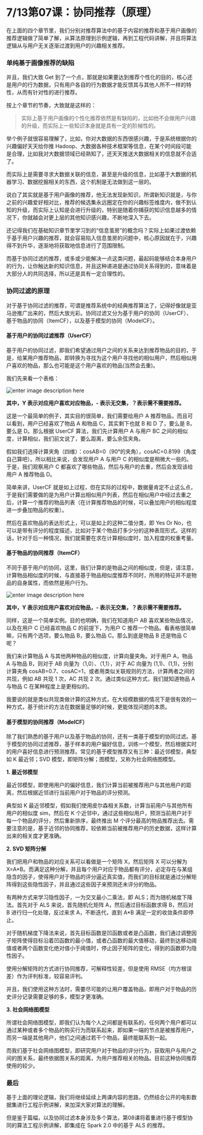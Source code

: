 # 7/13第07课：协同推荐（原理）

在上面的四个章节里，我们分别对推荐算法中的基于内容的推荐和基于用户画像的推荐逻辑做了简单了解，从算法原理到示例逻辑，再到工程代码讲解，并且将算法逻辑从与用户无关逐渐过渡到用户的兴趣相关推荐。

### 单纯基于画像推荐的缺陷

并且，我们大致 Get 到了一个点，那就是如果要达到推荐个性化的目的，核心还是用户的行为数据，只有用户各自的行为数据才能反馈其与其他人所不一样的特性，从而有针对性的进行推荐。

按上个章节的节奏，大致就是这样的：

> 实际上基于用户画像的个性化推荐依然是有缺陷的，比如他不会做用户兴趣的升级，而实际上一些知识本身就是具有一定的阶梯性的。

举个例子就很容易理解了，比如，你对大数据的东西很感兴趣，于是系统根据你的兴趣偏好天天给你推 Hadoop、大数据各种技术框架等信息，在某个时间段可能是合理，比如我对大数据领域已经熟知了，还天天推送大数据相关的信息就不合适了。

而实际上是需要寻求大数据关联的信息，甚至是升级的信息，比如基于大数据的机器学习、数据挖掘相关的东西，这个机制是无法做到这一层的。

说白了其实就是基于用户画像的推荐，他无法发现新知识，所谓新知识就是，与你之前的兴趣爱好相对比，推荐的候选集永远圈定在你的兴趣标签维度内，做不到认知的升级，而实际上认知是会进行升级的，特别是随着你捕获的知识信息越多的情况下，你就越会对更上层的其他知识感兴趣，不断地深入下去。

还记得我们在基础知识章节里学习到的“信息茧房”的概念吗？实际上如果过渡依赖于基于用户兴趣的推荐，就会容易陷入信息茧房的问题中，核心原因就在于，兴趣得不到升华，逐渐地将获取地信息进行了范围限制。

而基于协同过滤的推荐，或多或少能解决一点这类问题，最起码能够结合本身用户的行为，让你触达新的知识信息，并且这种递进是通过协同关系得到的，意味着是大部分人的共同选择，所以还是具有一定合理性的。

### 协同过滤的原理

对于基于协同过滤的推荐，可谓是推荐系统中的经典推荐算法了，记得好像就是亚马逊推广出来的，然后大放光彩。协同过滤又分为基于用户的协同（UserCF）、基于物品的协同（ItemCF），以及基于模型的协同（ModelCF）。

#### 基于用户的协同过滤推荐（UserCF）

基于用户的协同过滤，即我们希望通过用户之间的关系来达到推荐物品的目的，于是，给某用户推荐物品，即转换为寻找为这个用户寻找他的相似用户，然后相似用户喜欢的物品，那么也可能是这个用户喜欢的物品(当然会去重)。

我们先来看一个表格：

![enter image description here](https://images.gitbook.cn/9d228ea0-8f0b-11e8-b10a-2d98f423f9a5)

**其中，Y 表示对应用户喜欢对应物品，- 表示无交集，？表示需不需要推荐。**

这是一个最简单的例子，其实目的很简单，我们需要给用户 A 推荐物品，而且可以看到，用户已经喜欢了物品 A 和物品 C，其实剩下也就 B 和 D 了，要么是 B，要么是 D。那么根据 UserCF 算法，我们先计算用户 A 与用户 BC 之间的相似度，计算相似，我们前文说了，要么距离，要么余弦夹角。

假如我们选择计算夹角（四维）：cosAB=0（90°的夹角），cosAC=0.8199（角度自己算吧）。所以相比来说，会发现用户 A 与用户 C 的相似度是稍微大一些的。于是，我们观察用户 C 都喜欢了哪些物品，然后与用户的去重，然后会发现该给用户 A 推荐物品 D。

简单来讲，UserCF 就是如上过程，但在实际的过程中，数据量肯定不止这么点，于是我们需要做的是为用户计算出相似用户列表，然后在相似用户中经过去重之后，计算一个推荐的物品列表（在计算推荐物品的时候，可以叠加用户的相似程度进一步叠加物品的权重）。

然后在喜欢物品的表达形式上，可以是如上的这种二值分类，即 Yes Or No，也可以是带有评分的程度描述，比如对于某个物品打多少分的这种表现形式。这样的话，针对于后一种情况，我们就需要在求在计算相似度时，加入程度的权重考量。

#### 基于物品的协同推荐（ItemCF）

不同于基于用户的协同，这里，我们计算的是物品之间的相似度，但是，请注意，计算物品相似度的时候，与直接基于物品相似度推荐不同时，所用的特征并不是物品的自身属性，而依然是用户行为。

![enter image description here](https://images.gitbook.cn/107a7340-8f0c-11e8-a872-4f0267eebd69)

**其中，Y 表示对应用户喜欢对应物品，- 表示无交集，？表示需不需要推荐。**

同样，这是一个简单实例。目的也明确，我们在知道用户 AB 喜欢某些物品情况，以及在用户 C 已经喜欢物品 C 的前提下，为用户 C 推荐一个物品。看表格很简单嘛，只有两个选项，要么物品 B，要么物品 C。那么到底是物品 B 还是物品 C 呢？

我们来计算物品 A 与其他两种物品的相似度，计算向量夹角。对于用户 A，物品 A 与物品 B，则对于 AB 向量为（1,0）、（1,1），对于 AC 向量为 (1,1)、(1,1)，分别计算夹角 cosAB=0.7、cosAC=1，或者用类似关联规则的方法，计算两者之间的共现，例如 AB 共现 1 次，AC 共现 2 次。通过类似这种方式，我们就知道物品 A 与物品 C 在某种程度上是更相似的。

我要说的就是类似共现类做计算的这种方式，在大规模数据的情况下是很有效的一种方式，基于统计的方法在数据量足够的时候，更能体现问题的本质。

#### 基于模型的协同推荐（ModelCF）

除了我们熟悉的基于用户以及基于物品的协同，还有一类基于模型的协同过滤。基于模型的协同过滤推荐，基于样本的用户偏好信息，训练一个模型，然后根据实时的用户喜好信息进行预测推荐。常见的基于模型推荐又有三种：最近邻模型，典型如 K 最近邻；SVD 模型，即矩阵分解；图模型，又称为社会网络图模型。

**1. 最近邻模型**

最近邻模型，即使用用户的偏好信息，我们计算当前被推荐用户与其他用户的距离，然后根据近邻进行当前用户对于物品的评分预测。

典型如 K 最近邻模型，假如我们使用皮尔森相关系数，计算当前用户与其他所有用户的相似度 sim，然后在 K 个近邻中，通过这些相似用户，预测当前用户对于每一个物品的评分，然后重新排序，最终推出 M 个评分最高的物品推荐出去。需要注意的是，基于近邻的协同推荐，较依赖当前被推荐用户的历史数据，这样计算出来的相关度才更准确。

**2. SVD 矩阵分解**

我们把用户和物品的对应关系可以看做是一个矩阵 X，然后矩阵 X 可以分解为 X=A*B。而满足这种分解，并且每个用户对应于物品都有评分，必定存在与某组隐含的因子，使得用户对于物品的评分逼近真实值，而我们的目标就是通过分解矩阵得到这些隐性因子，并且通过这些因子来预测还未评分的物品。

有两种方式来学习隐性因子，一为交叉最小二乘法，即 ALS；而为随机梯度下降法。首先对于 ALS 来说，首先随机化矩阵 A，然后通过目标函数求得 B，然后对 B 进行归一化处理，反过来求 A，不断迭代，直到 A*B 满足一定的收敛条件即停止。

对于随机梯度下降法来说，首先目标函数是凹函数或者是凸函数，我们通过调整因子矩阵使得目标沿着凹函数的最小值，或者凸函数的最大值移动，最终到达移动阈值或者两个函数变化绝对值小于阈值时，停止因子矩阵的变化，得到的函数即为隐性因子。

使用分解矩阵的方式进行协同推荐，可解释性较差，但是使用 RMSE（均方根误差）作为评判标准，较容易评判。

并且，我们使用这种方法时，需要尽可能的让用户覆盖物品，即用户对于物品的历史评分记录需要足够的多，模型才更准确。

**3. 社会网络图模型**

所谓社会网络图模型，即我们认为每个人之间都是有联系的，任何两个用户都可以通过某种或者多个物品的购买行为而联系起来，即如果一端的节点是被推荐用户，而另一端是其他用户，他们之间通过若干个物品，最终能联系到一起。

而我们基于社会网络图模型，即研究用户对于物品的评分行为，获取用户与用户之间的图关系，最终依据图关系的距离，为用户推荐相关的物品。目前这种协同推荐使用的较少。

### 最后

基于上面的理论逻辑，我们将继续延续上两课内容的思路，仍然结合公开的电影数据集进行工程示例讲解，来加深大家对算法的理解。

但是鉴于篇幅，以及协同过滤本身涉及多个算法，第08课将着重进行基于模型协同的算法工程示例讲解，即集成在 Spark 2.0 中的基于 ALS 的推荐。